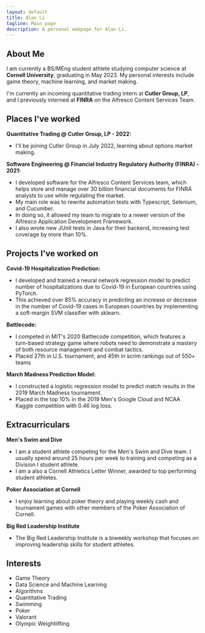 ```yaml
---
layout: default
title: Alan Li
tagline: Main page
description: A personal webpage for Alan Li.
---
```


## About Me
I am currently a BS/MEng student athlete studying computer science at **Cornell University**, graduating in May 2023. My personal interests include game theory, machine learning, and market making.

I'm currently an incoming quantitative trading intern at **Cutler Group, LP**, and I previously interned at **FINRA** on the Alfresco Content Services Team.

## Places I've worked
**Quantitative Trading @ Cutler Group, LP - 2022:**
- I'll be joining Cutler Group in July 2022, learning about options market making.

**Software Engineering @ Financial Industry Regulatory Authority (FINRA) - 2021:**
- I developed software for the Alfresco Content Services team, which helps store and manage over 30 billion financial documents for FINRA analysts to use while regulating the market.
- My main role was to rewrite automation tests with Typescript, Selenium, and Cucumber. 
- In doing so, it allowed my team to migrate to a newer version of the Alfresco Application Development Framework.
- I also wrote new JUnit tests in Java for their backend, increasing test coverage by more than 10%.

## Projects I've worked on
**Covid-19 Hospitalization Prediction:**
- I developed and trained a neural network regression model to predict number of hospitalizations due to Covid-19 in European countries using PyTorch.
- This achieved over 85% accuracy in predicting an increase or decrease in the number of Covid-19 cases in European countries by implementing a soft-margin SVM classifier with sklearn.

**Battlecode:**
- I competed in MIT's 2020 Battlecode competition, which features a turn-based strategy game where robots need to demonstrate a mastery of both resource management and combat tactics.
- Placed 27th in U.S. tournament, and 45th in scrim rankings out of 550+ teams

**March Madness Prediction Model:**
- I constructed a logistic regression model to predict match results in the 2019 March Madness tournament.
- Placed in the top 10% in the 2019 Men's Google Cloud and NCAA Kaggle competition with 0.46 log loss.

## Extracurriculars
**Men's Swim and Dive**
- I am a student athlete competing for the Men's Swim and Dive team. I usually spend around 25 hours per week to training and competing as a Division I student athlete.
- I am a also a Cornell Athletics Letter Winner, awarded to top performing student athletes.

**Poker Association at Cornell**
- I enjoy learning about poker theory and playing weekly cash and tournament games with other members of the Poker Association of Cornell.

**Big Red Leadership Institute**
- The Big Red Leadership Institute is a biweekly workshop that focuses on improving leadership skills for student athletes.

## Interests
- Game Theory
- Data Science and Machine Learning
- Algorithms
- Quantitative Trading
- Swimming
- Poker
- Valorant
- Olympic Weightlifting
